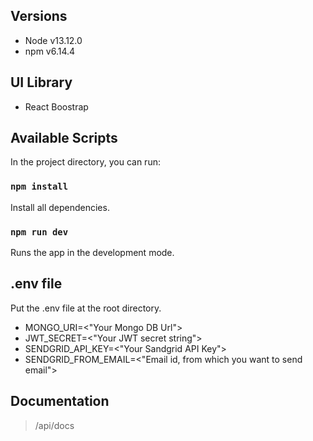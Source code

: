 ## Versions

-   Node v13.12.0
-   npm v6.14.4

## UI Library

-   React Boostrap

## Available Scripts

In the project directory, you can run:

### `npm install`

Install all dependencies.

### `npm run dev`

Runs the app in the development mode.

## .env file

Put the .env file at the root directory.

-   MONGO_URI=<"Your Mongo DB Url">
-   JWT_SECRET=<"Your JWT secret string">
-   SENDGRID_API_KEY=<"Your Sandgrid API Key">
-   SENDGRID_FROM_EMAIL=<"Email id, from which you want to send email">

## Documentation

> /api/docs
